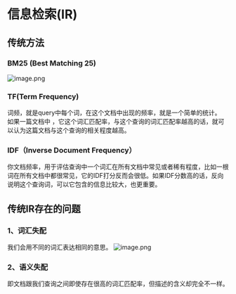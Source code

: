# 信息检索(IR)
## 传统方法
### BM25 (Best Matching 25)
![image.png](https://gitee.com/hxc8/images10/raw/master/img/202408051408703.png)
### TF(Term Frequency)
词频，就是query中每个词，在这个文档中出现的频率，就是一个简单的统计。
如果一篇文档中 ，它这个词汇匹配率，与这个查询的词汇匹配率越高的话，就可以认为这篇文档与这个查询的相关程度越高。

### IDF（Inverse Document Frequency）
你文档频率，用于评估查询中一个词汇在所有文档中常见或者稀有程度，比如一根词在所有文档中都很常见，它的IDF打分反而会很低。如果IDF分数高的话，反向说明这个查询词，可以它包含的信息比较大，也更重要。
## 传统IR存在的问题
### 1、词汇失配
我们会用不同的词汇表达相同的意思。
![image.png](https://gitee.com/hxc8/images10/raw/master/img/202408051421713.png)

### 2、语义失配
即文档跟我们查询之间即使存在很高的词汇匹配率，但描述的含义却完全不一样。